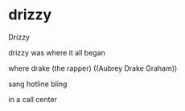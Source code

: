 # drizzy
Drizzy

drizzy was where it all began

where drake (the rapper) ((Aubrey Drake Graham)) 

sang hotline bling

in a call center
